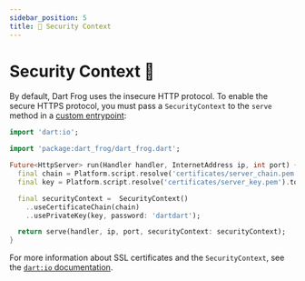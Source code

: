 ```yaml
---
sidebar_position: 5
title: 🔑 Security Context
---
```


# Security Context 🔑

By default, Dart Frog uses the insecure HTTP protocol. To enable the secure HTTPS protocol, you must pass a `SecurityContext` to the `serve` method in a [custom entrypoint](/docs/advanced/custom_entrypoint):

```dart
import 'dart:io';

import 'package:dart_frog/dart_frog.dart';

Future<HttpServer> run(Handler handler, InternetAddress ip, int port) {
  final chain = Platform.script.resolve('certificates/server_chain.pem').toFilePath();
  final key = Platform.script.resolve('certificates/server_key.pem').toFilePath();

  final securityContext =  SecurityContext()
    ..useCertificateChain(chain)
    ..usePrivateKey(key, password: 'dartdart');

  return serve(handler, ip, port, securityContext: securityContext);
}
```

For more information about SSL certificates and the `SecurityContext`, see the [`dart:io` documentation](https://api.flutter.dev/flutter/dart-io/SecurityContext-class.html).
